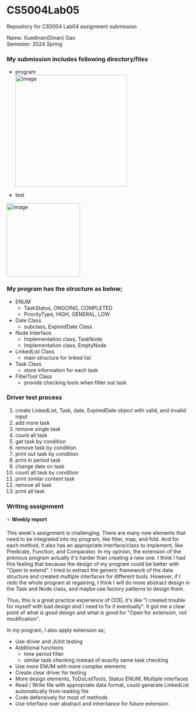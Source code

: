 # CS5004Lab05
Repository for CS5004 Lab04 assignment submission

Name: Xuedinan(Dinan) Gao\
Semester: 2024 Spring

### My submission includes following directory/files

- program\
  <img width="306" alt="image" src="https://github.com/Xuedinan/CS5004Lab04/assets/144306521/dcceee04-1dd9-4b2a-97fe-d7f8dd0f5417">


- test
<img width="201" alt="image" src="https://github.com/Xuedinan/CS5004Lab04/assets/144306521/df7e7036-f73a-4995-8820-6a5527b6d1fa">


### My program has the structure as below;

- ENUM
	- TaskStatus, ONGOING, COMPLETED
	- PriorityType, HIGH, GENERAL, LOW
- Date Class
	- subclass, ExpiredDate Class
- Node Interface
	- Implementation class, TaskNode
	- Implementation class, EmptyNode
- LinkedList Class
	- main structure for linked list
- Task Class
	- store information for each task
- FilterTool Class
	- provide checking tools when filter out task
 
### Driver test process
1. create LinkedList, Task, date, ExpiredDate object with valid, and invalid input
2. add more task
3. remove single task
4. count all task
5. get task by condition
6. remove task by condition
7. print out task by condition
8. print in period task
9. change date on task
10. count all task by condition
11. print similar content task
12. remove all task
13. print all task

### Writing assignment

:star:  **Weekly report**

This week's assignment is challenging. There are many new elements that need to be integrated into my program, like filter, map, and fold. And for each method, it also has an appropriate interface/class to implement, like Predicate, Function, and Comparator. In my opinion, the extension of the previous program actually it's harder than creating a new one. I think I had this feeling that because the design of my program could be better with "Open to extend". I tried to extract the generic framework of the data structure and created multiple interfaces for different tools. However, if I redo the whole program at regaining, I think I will do more abstract design in the Task and Node class, and maybe use factory patterns to design them.

Thus, this is a great practice experience of OOD, it's like "I created trouble for myself with bad design and I need to fix it eventually". It got me a clear point of what is good design and what is good for "Open for extension, not modification".

In my program, I also apply extension as;
- Use driver and JUnit testing
- Additional functions
	- time period filter 
	- similar task checking instead of exactly same task checking
- Use more ENUM with more complex elements
- Create clear driver for testing
- More design elements, ToDoListTools, Status ENUM, Multiple interfaces
- Read / Write file with appropriate data format, could generate LinkedList automatically from reading file
- Code defensively for most of methods
- Use interface over abstract and inheritance for future extension 
